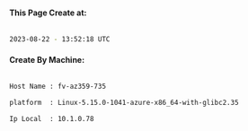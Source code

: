 
   
#### This Page Create at:

```bash

2023-08-22 - 13:52:18 UTC

```

#### Create By Machine:

```bash

Host Name : fv-az359-735

platform  : Linux-5.15.0-1041-azure-x86_64-with-glibc2.35

Ip Local  : 10.1.0.78

```


